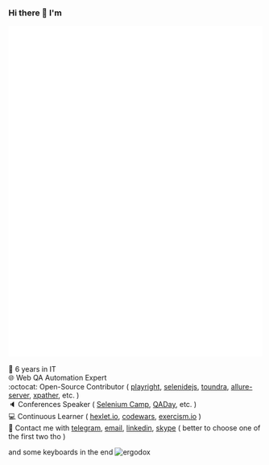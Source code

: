 ### Hi there 👋 I'm

![Metrics](https://github.com/alex-popov-tech/alex-popov-tech/blob/master/github-metrics.svg)

👴  6 years in IT <br />
🌐  Web QA Automation Expert <br />
:octocat:  Open-Source Contributor ( [playright](https://github.com/automician/playright), [selenidejs](https://github.com/KnowledgeExpert/selenidejs), [toundra](https://github.com/alex-popov-tech/toundra), [allure-server](https://github.com/KnowledgeExpert/allure-server), [xpather](https://github.com/KnowledgeExpert/xpather), etc. ) <br />
🔈  Conferences Speaker ( [Selenium Camp](https://www.youtube.com/watch?v=jjdIGlM2v5k), [QADay](https://qaday.org/Alexander-Popov-2018/), etc. ) <br />
💻  Continuous Learner ( [hexlet.io](https://ru.hexlet.io/u/alex_popov_tech), [codewars](https://www.codewars.com/users/AleksanderPopov), [exercism.io](https://exercism.io/profiles/AleksanderPopov) ) <br />
📧  Contact me with [telegram](https://t.me/alex_popov_tech), [email](mailto:hello@sashapopov.com), [linkedin](https://www.linkedin.com/in/aleksanderpopov/), [skype](https://join.skype.com/invite/n3eQXadjiWGo) ( better to choose one of the first two tho )

and some keyboards in the end
![ergodox](https://github.com/alex-popov-tech/alex-popov-tech/blob/master/keyboard_ergodox.jpg)

